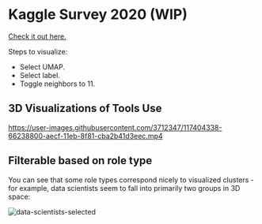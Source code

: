 # Kaggle Survey 2020 (WIP)

[Check it out here.](https://projector.tensorflow.org/?config=https://raw.githubusercontent.com/dynamicwebpaige/kaggle-survey-spelunking/main/projector_config.json)

Steps to visualize:
- Select UMAP.
- Select label.
- Toggle neighbors to 11.

## 3D Visualizations of Tools Use

https://user-images.githubusercontent.com/3712347/117404338-66238800-aecf-11eb-8f81-cba2b41d3eec.mp4

## Filterable based on role type

You can see that some role types correspond nicely to visualized clusters - for example, data scientists seem to fall into primarily two groups in 3D space:

![data-scientists-selected](https://user-images.githubusercontent.com/3712347/117405182-ccf57100-aed0-11eb-9000-493d69e0360e.PNG)
